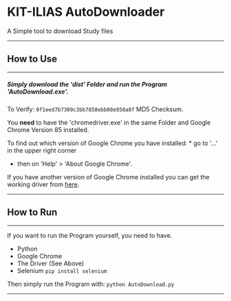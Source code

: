 # KIT-ILIAS AutoDownloader
 A Simple tool to download Study files 
 
___

## How to Use
___

 ##### Simply download the 'dist' Folder and run the Program 'AutoDownload.exe'.
 To Verify: `0f1eed7b7309c3bb7858ebb08e950a8f` MD5 Checksum.
 
 You **need** to have the 'chromedriver.exe' in the same Folder and Google Chrome Version 85 installed.
 
 To find out which version of Google Chrome you have installed:  * go to '...' in the upper right corner
  * then on 'Help' > 'About Google Chrome'.
  
 If you have another version of Google Chrome installed you can get the working driver from [here](https://chromedriver.chromium.org/downloads).
 
___

## How to Run
___

 If you want to run the Program yourself, you need to have.
 
  * Python
  * Google Chrome
  * The Driver (See Above)
  * Selenium `pip install selenium`
  
 Then simply run the Program with:
 `python AutoDownload.py`
  
___
